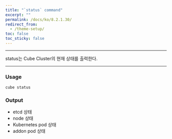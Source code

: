 ```yaml
---
title: "`status` command"
excerpt: ""
permalink: /docs/ko/8.2.1.30/
redirect_from:
  - /theme-setup/
toc: false
toc_sticky: false
---
```


---
status는 Cube Cluster의 현재 상태를 출력한다.

---

### Usage

`cube status`

### Output

* etcd 상태
* node 상태
* Kubernetes pod 상태
* addon pod 상태

